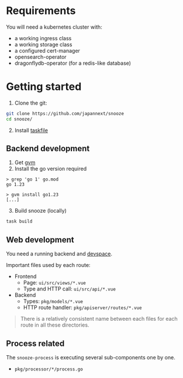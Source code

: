 # Requirements

You will need a kubernetes cluster with:
* a working ingress class
* a working storage class
* a configured cert-manager
* opensearch-operator
* dragonflydb-operator (for a redis-like database)

# Getting started

1) Clone the git:
```bash
git clone https://github.com/japannext/snooze
cd snooze/
```

2) Install [taskfile](https://taskfile.dev/installation/)

## Backend development

1) Get [gvm](https://github.com/moovweb/gvm)
2) Install the go version required
```console
> grep 'go 1' go.mod
go 1.23

> gvm install go1.23
[...]
```
3) Build snooze (locally)
```bash
task build
```

## Web development

You need a running backend and [devspace](https://github.com/devspace-sh/devspace).

Important files used by each route:
* Frontend
  - Page: `ui/src/views/*.vue`
  - Type and HTTP call: `ui/src/api/*.vue`
* Backend
  - Types: `pkg/models/*.vue`
  - HTTP route handler: `pkg/apiserver/routes/*.vue`

> There is a relatively consistent name between each files for each route
> in all these directories.

## Process related

The `snooze-process` is executing several sub-components one by one.
* `pkg/processor/*/process.go`
